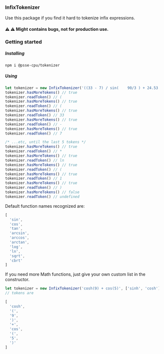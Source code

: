 ### InfixTokenizer

Use this package if you find it hard to tokenize infix expressions.

#### :warning: :warning: Might contains bugs, not for production use.

### Getting started

##### Installing
`npm i @psse-cpu/tokenizer`

##### Using
```ts
let tokenizer = new InfixTokenizer('((33 - 7) / sin(    90/3 ) + 24.53 ^ 2) * ln(1)')
tokenizer.hasMoreTokens() // true
tokenizer.readToken() // (
tokenizer.hasMoreTokens() // true
tokenizer.readToken() // (
tokenizer.hasMoreTokens() // true
tokenizer.readToken() // 33
tokenizer.hasMoreTokens() // true
tokenizer.readToken() // -
tokenizer.hasMoreTokens() // true
tokenizer.readToken() // 7

/* ...etc, until the last 5 tokens */
tokenizer.hasMoreTokens() // true
tokenizer.readToken() // *
tokenizer.hasMoreTokens() // true
tokenizer.readToken() // ln
tokenizer.hasMoreTokens() // true
tokenizer.readToken() // (
tokenizer.hasMoreTokens() // true
tokenizer.readToken() // 1
tokenizer.hasMoreTokens() // true
tokenizer.readToken() // )
tokenizer.hasMoreTokens() // false
tokenizer.readToken() // undefined
```

Default function names recognized are:
```ts
[
  'sin',
  'cos',
  'tan',
  'arcsin',
  'arccos',
  'arctan',
  'log',
  'ln',
  'sqrt',
  'cbrt'
]
```

If you need more Math functions, just give your own custom list in
the constructor.

```ts
let tokenizer = new InfixTokenizer('cosh(9) + cos(5)', ['sinh', 'cosh'])
// tokens are 

[
  'cosh',
  '(',
  '9',
  ')',
  '+',
  'cos',
  '(',
  '5',
  ')'
]
```